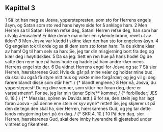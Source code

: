 ## Kapittel 3

1 Så lot han meg se Josva, ypperstepresten, som sto for Herrens engels åsyn, og Satan som sto ved hans høyre side for å anklage ham.
2 Men Herren sa til Satan: Herren refse deg, Satan! Herren refse deg, han som har utvalg Jerusalem! Er ikke denne mann her en rykende brann, revet ut av ilden?
3 Men Josva var klædd i skitne klær der han sto for engelens åsyn.
4 Og engelen tok til orde og sa til dem som sto foran ham: Ta de skitne klær av ham! Og til ham selv sa han: Se, jeg tar din misgjerning bort fra deg og klær deg i høytidsklær.
5 Da sa jeg: Sett en ren hue på hans hode! Og de satte den rene hue på hans hode og hadde på ham andre klær mens Herrens engel sto der.
6 Da vidnet Herrens engel for Josva og sa:
7 Så sier Herren, hærskarenes Gud: Hvis du går på mine veier og holder mine bud, da skal du også få styre mitt hus og vokte mine forgårder; og jeg vil gi deg førere blandt disse som står her*. / {* blandt englene.}
8 Hør nå, Josva, du yppersteprest! Du og dine venner, som sitter her foran deg, dere er varselsmenn*. For se, jeg lar min tjener Spire** komme; / {* forbilleder; JES 8, 18.} / {** Messias, spiren av Davids ætt.}
9 for se, den stein jeg har lagt foran Josva - på denne ene stein er syv øyne* rettet! Se, jeg skjærer ut på den de tegn den skal ha, sier Herren, hærskarenes Gud, og jeg tar dette lands misgjerning bort på én dag. / {* SKR 4, 10.}
10 På den dag, sier Herren, hærskarenes Gud, skal dere innby hverandre til gjestebud under vintreet og fikentreet.
